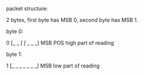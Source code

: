 packet structure:

2 bytes, first byte has MSB 0, second byte has MSB 1.

byte 0:

0    [_ _ _]  [_ _ _ _]
MSB  POS      high part of reading

byte 1:

1    [_ _ _ _ _ _ _]
MSB  low part of reading